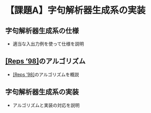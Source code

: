 # 【課題A】字句解析器生成系の実装

## 字句解析器生成系の仕様

* 適当な入出力例を使って仕様を説明

## [[Reps ’98]](https://doi.org/10.1145/276393.276394)のアルゴリズム

* [[Reps ’98]](https://doi.org/10.1145/276393.276394)のアルゴリズムを概説

## 字句解析器生成系の実装

* アルゴリズムと実装の対応を説明
